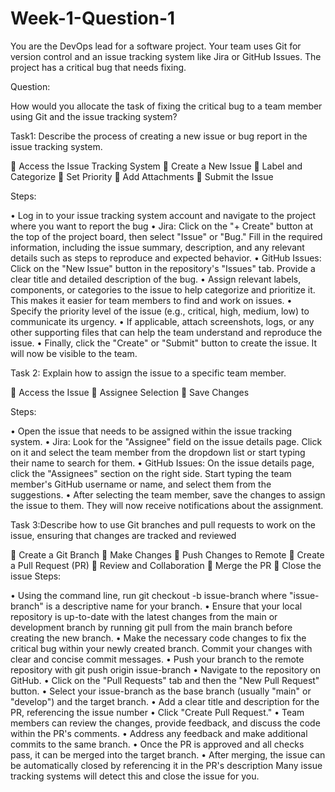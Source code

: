 # Week-1-Question-1
You are the DevOps lead for a software project. Your team uses Git for version control and an issue tracking system like Jira or GitHub Issues. The project has a critical bug that needs fixing.

Question:

How would you allocate the task of fixing the critical bug to a team member using Git and the issue tracking system?

Task1: Describe the process of creating a new issue or bug report in the issue tracking system.

	Access the Issue Tracking System 
	Create a New Issue
	Label and Categorize
	Set Priority
	Add Attachments
	Submit the Issue

Steps:

•	Log in to your issue tracking system account and navigate to the project where you want to report the bug
•	Jira: Click on the "+ Create" button at the top of the project board, then select "Issue" or "Bug." Fill in the required information, including the issue summary, description, and any relevant details such as steps to reproduce and expected behavior.
•	GitHub Issues: Click on the "New Issue" button in the repository's "Issues" tab. Provide a clear title and detailed description of the bug.
•	Assign relevant labels, components, or categories to the issue to help categorize and prioritize it. This makes it easier for team members to find and work on issues.
•	Specify the priority level of the issue (e.g., critical, high, medium, low) to communicate its urgency.
•	If applicable, attach screenshots, logs, or any other supporting files that can help the team understand and reproduce the issue.
•	Finally, click the "Create" or "Submit" button to create the issue. It will now be visible to the team.

Task 2: Explain how to assign the issue to a specific team member.

	Access the Issue
	Assignee Selection
	Save Changes

Steps:

•	Open the issue that needs to be assigned within the issue tracking system.
•	Jira: Look for the "Assignee" field on the issue details page. Click on it and select the team member from the dropdown list or start typing their name to search for them.
•	GitHub Issues: On the issue details page, click the "Assignees" section on the right side. Start typing the team member's GitHub username or name, and select them from the suggestions.
•	After selecting the team member, save the changes to assign the issue to them. They will now receive notifications about the assignment.

Task 3:Describe how to use Git branches and pull requests to work on the issue, ensuring that changes are tracked and reviewed

	Create a Git Branch
	Make Changes
	Push Changes to Remote
	Create a Pull Request (PR)
	Review and Collaboration
	Merge the PR
	Close the issue
Steps:

•	Using the command line, run git checkout -b issue-branch where "issue-branch" is a descriptive name for your branch.
•	Ensure that your local repository is up-to-date with the latest changes from the main or development branch by running git pull from the main branch before creating the new branch.
•	Make the necessary code changes to fix the critical bug within your newly created branch. Commit your changes with clear and concise commit messages.
•	Push your branch to the remote repository with git push origin issue-branch
•	Navigate to the repository on GitHub.
•	Click on the "Pull Requests" tab and then the "New Pull Request" button.
•	Select your issue-branch as the base branch (usually "main" or "develop") and the target branch.
•	Add a clear title and description for the PR, referencing the issue number 
•	Click "Create Pull Request."
•	Team members can review the changes, provide feedback, and discuss the code within the PR's comments.
•	Address any feedback and make additional commits to the same branch.
•	Once the PR is approved and all checks pass, it can be merged into the target branch.
•	After merging, the issue can be automatically closed by referencing it in the PR's description  Many issue tracking systems will detect this and close the issue for you.
